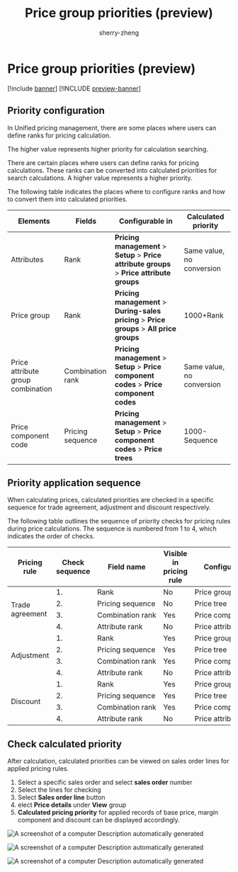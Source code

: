 ﻿---
title: Price group priorities (preview)
description: Learn how to price group priorities work and how to use them.
author: sherry-zheng
ms.author: chuzheng
ms.reviewer: kamaybac
ms.search.form: XXXX
ms.topic: how-to
ms.date: 10/25/2024
ms.custom: 
  - bap-template
---

# Price group priorities (preview)

[!include [banner](../includes/banner.md)]
[!INCLUDE [preview-banner](~/../shared-content/shared/preview-includes/preview-banner.md)]

<!-- KFM: Preview until further notice -->

<!-- KFM: Intro is needed for this topic. -->

## Priority configuration

In Unified pricing management, there are some places where users can define ranks for pricing calculation.

The higher value represents higher priority for calculation searching.

There are certain places where users can define ranks for pricing calculations. These ranks can be converted into calculated priorities for search calculations. A higher value represents a higher priority.

The following table indicates the places where to configure ranks and how to convert them into calculated priorities.

| Elements | Fields | Configurable in | Calculated priority |
|--|--|--|--|
| Attributes | Rank | **Pricing management** \> **Setup** \> **Price attribute groups** \> **Price attribute groups** | Same value, no conversion |
| Price group | Rank | **Pricing management** \> **During-sales pricing** \> **Price groups** \> **All price groups** | 1000+Rank |
| Price attribute group combination | Combination rank | **Pricing management** \> **Setup** \> **Price component codes** \> **Price component codes** | Same value, no conversion |
| Price component code | Pricing sequence | **Pricing management** \> **Setup** \> **Price component codes** \> **Price trees** | 1000-Sequence |

## Priority application sequence

When calculating prices, calculated priorities are checked in a specific sequence for trade agreement, adjustment and discount respectively.

The following table outlines the sequence of priority checks for pricing rules during price calculations. The sequence is numbered from 1 to 4, which indicates the order of checks.

<table>
<thead>
<tr>
<th>Pricing rule</th>
<th>Check sequence</th>
<th>Field name</th>
<th>Visible in pricing rule</th>
<th>Configured from</th>
</tr>
</thead>
<tbody>
<tr>
<td rowspan="4">Trade agreement</td>
<td>1.</td><td>Rank</td><td>No</td><td>Price group</td>
</tr>
<tr>
<td>2.</td><td>Pricing sequence</td><td>No</td><td>Price tree</td>
</tr>
<tr>
<td>3.</td><td>Combination&nbsp;rank</td><td>Yes</td><td>Price&nbsp;component&nbsp;code</td>
</tr>
<tr>
<td>4.</td><td>Attribute rank</td><td>No</td><td>Price attribute group</td>
</tr>
<tr>
<td rowspan="4">Adjustment</td>
<td>1.</td><td>Rank</td><td>Yes</td><td>Price group</td>
</tr>
<tr>
<td>2.</td><td>Pricing sequence</td><td>Yes</td><td>Price tree</td>
</tr>
<tr>
<td>3.</td><td>Combination rank</td><td>Yes</td><td>Price component code</td>
</tr>
<tr>
<td>4.</td><td>Attribute rank</td><td>No</td><td>Price attribute group</td>
</tr>
<tr>
<td rowspan="4">Discount</td>
<td>1.</td><td>Rank</td><td>Yes</td><td>Price group</td>
</tr>
<tr>
<td>2.</td><td>Pricing sequence</td><td>Yes</td><td>Price tree</td>
</tr>
<tr>
<td>3.</td><td>Combination rank</td><td>Yes</td><td>Price component code</td>
</tr>
<tr>
<td>4.</td><td>Attribute rank</td><td>No</td><td>Price attribute group</td>
</tr>
</tbody>
</table>

## Check calculated priority

After calculation, calculated priorities can be viewed on sales order lines for applied pricing rules.

1. Select a specific sales order and select **sales order** number
1. Select the lines for checking
1. Select **Sales order line** button
1. elect **Price details** under **View** group
1. **Calculated pricing priority** for applied records of base price, margin component and discount can be displayed accordingly.

![A screenshot of a computer Description automatically generated](media/image9.png)

![A screenshot of a computer Description automatically generated](media/image10.png)

![A screenshot of a computer Description automatically generated](media/image11.png)
